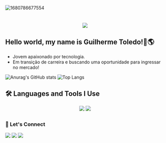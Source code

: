 ![1680786677554](https://github.com/Guidln/Guidln/assets/68200341/74fe949b-5847-48e3-9fda-993ffc17dec3)
<h1 align="center">
  <img src="https://readme-typing-svg.demolab.com?font=Fira+Code&weight=600&size=24&pause=1000&color=26B13A&center=true&vCenter=true&random=false&width=435&lines=Hey+there%2C+I'm+Guilherme Barros" />
</h1>

## Hello world, my name is Guilherme Toledo!👋🌎

- Jovem apaixonado por tecnologia.
- Em transição de carreira e buscando uma oportunidade para ingressar no mercado!

![Anurag's GitHub stats](https://github-readme-stats.vercel.app/api?username=Guidln&show_icons=true)
![Top Langs](https://github-readme-stats.vercel.app/api/top-langs/?username=Guidln&hide_progress=true)

## 🛠️ Languages and Tools I Use
<div align="center">
  <img src="https://skillicons.dev/icons?i=react,bootstrap,html,css,vscode,github,figma,git" />
  <img src="https://skillicons.dev/icons?i=nodejs,python,javascript,c,java,mysql" /><br>
</div>

 ##
 
<div> 
  <h3>🤝 Let's Connect</h3>
  <a href="https://www.instagram.com/guilherme_barros7/" target="_blank"><img src="https://img.shields.io/badge/-Instagram-%23E4405F?style=for-the-badge&logo=instagram&logoColor=white" target="_blank"></a>
  <a href = "mailto:gbarrostoledobatista2004@gmail.com"><img src="https://img.shields.io/badge/-Gmail-%23333?style=for-the-badge&logo=gmail&logoColor=white" target="_blank"></a>
  <a href="https://www.linkedin.com/in/guilherme-barros-t-batista-8756341b1/" target="_blank"><img src="https://img.shields.io/badge/-LinkedIn-%230077B5?style=for-the-badge&logo=linkedin&logoColor=white" target="_blank"></a> 
</div>
